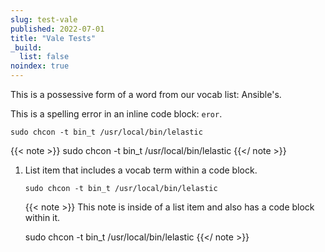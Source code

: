 ```yaml
---
slug: test-vale
published: 2022-07-01
title: "Vale Tests"
_build:
  list: false
noindex: true
---
```


<!--- Possessive test. Desired result: ignore -->
This is a possessive form of a word from our vocab list: Ansible's.

<!--- Inline code spelling error. Desired result: ignore -->
This is a spelling error in an inline code block: `eror`.

<!--- Code block spelling error. Desired result: ignore -->

    sudo chcon -t bin_t /usr/local/bin/lelastic

{{< note >}}
    sudo chcon -t bin_t /usr/local/bin/lelastic
{{</ note >}}

<!--- Code block in list spelling error. Desired result: ignore -->
1.  List item that includes a vocab term within a code block.

        sudo chcon -t bin_t /usr/local/bin/lelastic

    {{< note >}}
This note is inside of a list item and also has a code block within it.

    sudo chcon -t bin_t /usr/local/bin/lelastic
{{</ note >}}